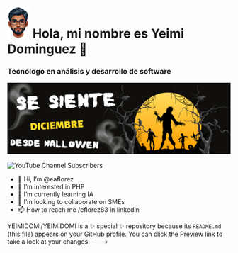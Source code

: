 # <img src="https://github.com/eaflorez/eaflorez/blob/c080f9f82427eeb21af80d39ce641d0123f89bd4/avatar.png" width="50"> Hola, mi nombre es Yeimi Dominguez 👋
### Tecnologo en análisis y desarrollo de software
 
![Se siente diciembre](https://github.com/eaflorez/eaflorez/blob/4d997db477b87bcda9c1a5d612391bde5606f41f/se%20siente.png)
 
![YouTube Channel Subscribers](https://img.shields.io/youtube/channel/subscribers/UCUzeogs6HT0aHaQ8dkl5znA)

 
- 👋 Hi, I’m @eaflorez
- 👀 I’m interested in PHP
- 🌱 I’m currently learning IA
- 💞️ I’m looking to collaborate on SMEs
- 📫 How to reach me /eflorez83 in linkedin
 
<!---
eaflorez/eaflorez is a ✨ special ✨ repository because its `README.md` (this file) appears on your GitHub profile.
You can click the Preview link to take a look at your changes.
--->

YEIMIDOMI/YEIMIDOMI is a ✨ special ✨ repository because its `README.md` (this file) appears on your GitHub profile.
You can click the Preview link to take a look at your changes.
--->
